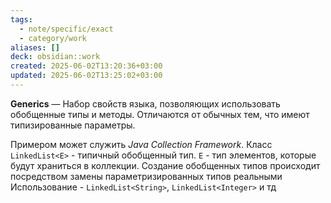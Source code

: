 ```yaml
---
tags:
  - note/specific/exact
  - category/work
aliases: []
deck: obsidian::work
created: 2025-06-02T13:20:36+03:00
updated: 2025-06-02T13:25:02+03:00
---
```


**Generics**
—
Набор свойств языка, позволяющих использовать обобщенные типы и методы. Отличаются от обычных тем, что имеют типизированные параметры.

Примером может служить *Java Collection Framework*. Класс `LinkedList<E>` - типичный обобщенный тип. `E` - тип элементов, которые будут храниться в коллекции. Создание обобщенных типов происходит посредством замены параметризированных типов реальными
Использование - `LinkedList<String>`, `LinkedList<Integer>` и тд

